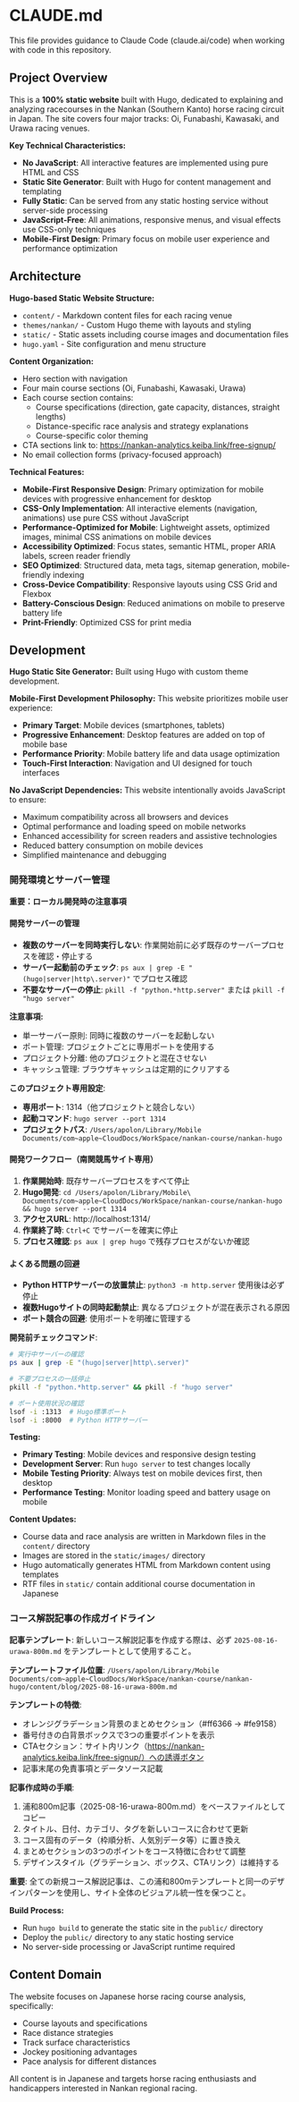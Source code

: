 # CLAUDE.md

This file provides guidance to Claude Code (claude.ai/code) when working with code in this repository.

## Project Overview

This is a **100% static website** built with Hugo, dedicated to explaining and analyzing racecourses in the Nankan (Southern Kanto) horse racing circuit in Japan. The site covers four major tracks: Oi, Funabashi, Kawasaki, and Urawa racing venues.

**Key Technical Characteristics:**
- **No JavaScript**: All interactive features are implemented using pure HTML and CSS
- **Static Site Generator**: Built with Hugo for content management and templating
- **Fully Static**: Can be served from any static hosting service without server-side processing
- **JavaScript-Free**: All animations, responsive menus, and visual effects use CSS-only techniques
- **Mobile-First Design**: Primary focus on mobile user experience and performance optimization

## Architecture

**Hugo-based Static Website Structure:**
- `content/` - Markdown content files for each racing venue
- `themes/nankan/` - Custom Hugo theme with layouts and styling
- `static/` - Static assets including course images and documentation files
- `hugo.yaml` - Site configuration and menu structure

**Content Organization:**
- Hero section with navigation
- Four main course sections (Oi, Funabashi, Kawasaki, Urawa)
- Each course section contains:
  - Course specifications (direction, gate capacity, distances, straight lengths)
  - Distance-specific race analysis and strategy explanations
  - Course-specific color theming
- CTA sections link to: https://nankan-analytics.keiba.link/free-signup/
- No email collection forms (privacy-focused approach)

**Technical Features:**
- **Mobile-First Responsive Design**: Primary optimization for mobile devices with progressive enhancement for desktop
- **CSS-Only Implementation**: All interactive elements (navigation, animations) use pure CSS without JavaScript
- **Performance-Optimized for Mobile**: Lightweight assets, optimized images, minimal CSS animations on mobile devices
- **Accessibility Optimized**: Focus states, semantic HTML, proper ARIA labels, screen reader friendly
- **SEO Optimized**: Structured data, meta tags, sitemap generation, mobile-friendly indexing
- **Cross-Device Compatibility**: Responsive layouts using CSS Grid and Flexbox
- **Battery-Conscious Design**: Reduced animations on mobile to preserve battery life
- **Print-Friendly**: Optimized CSS for print media

## Development

**Hugo Static Site Generator:** Built using Hugo with custom theme development.

**Mobile-First Development Philosophy:** This website prioritizes mobile user experience:
- **Primary Target**: Mobile devices (smartphones, tablets)
- **Progressive Enhancement**: Desktop features are added on top of mobile base
- **Performance Priority**: Mobile battery life and data usage optimization
- **Touch-First Interaction**: Navigation and UI designed for touch interfaces

**No JavaScript Dependencies:** This website intentionally avoids JavaScript to ensure:
- Maximum compatibility across all browsers and devices
- Optimal performance and loading speed on mobile networks
- Enhanced accessibility for screen readers and assistive technologies
- Reduced battery consumption on mobile devices
- Simplified maintenance and debugging

### 開発環境とサーバー管理

**重要：ローカル開発時の注意事項**

#### 開発サーバーの管理
- **複数のサーバーを同時実行しない**: 作業開始前に必ず既存のサーバープロセスを確認・停止する
- **サーバー起動前のチェック**: `ps aux | grep -E "(hugo|server|http\.server)"` でプロセス確認
- **不要なサーバーの停止**: `pkill -f "python.*http.server"` または `pkill -f "hugo server"`

**注意事項:**
- 単一サーバー原則: 同時に複数のサーバーを起動しない
- ポート管理: プロジェクトごとに専用ポートを使用する
- プロジェクト分離: 他のプロジェクトと混在させない
- キャッシュ管理: ブラウザキャッシュは定期的にクリアする

**このプロジェクト専用設定**:
- **専用ポート**: 1314（他プロジェクトと競合しない）
- **起動コマンド**: `hugo server --port 1314`
- **プロジェクトパス**: `/Users/apolon/Library/Mobile Documents/com~apple~CloudDocs/WorkSpace/nankan-course/nankan-hugo`

#### 開発ワークフロー（南関競馬サイト専用）
1. **作業開始時**: 既存サーバープロセスをすべて停止
2. **Hugo開発**: `cd /Users/apolon/Library/Mobile\ Documents/com~apple~CloudDocs/WorkSpace/nankan-course/nankan-hugo && hugo server --port 1314`
3. **アクセスURL**: http://localhost:1314/
4. **作業終了時**: `Ctrl+C` でサーバーを確実に停止
5. **プロセス確認**: `ps aux | grep hugo` で残存プロセスがないか確認

#### よくある問題の回避
- **Python HTTPサーバーの放置禁止**: `python3 -m http.server` 使用後は必ず停止
- **複数Hugoサイトの同時起動禁止**: 異なるプロジェクトが混在表示される原因
- **ポート競合の回避**: 使用ポートを明確に管理する

**開発前チェックコマンド**:
```bash
# 実行中サーバーの確認
ps aux | grep -E "(hugo|server|http\.server)"

# 不要プロセスの一括停止
pkill -f "python.*http.server" && pkill -f "hugo server"

# ポート使用状況の確認
lsof -i :1313  # Hugo標準ポート
lsof -i :8000  # Python HTTPサーバー
```

**Testing:** 
- **Primary Testing**: Mobile devices and responsive design testing
- **Development Server**: Run `hugo server` to test changes locally
- **Mobile Testing Priority**: Always test on mobile devices first, then desktop
- **Performance Testing**: Monitor loading speed and battery usage on mobile

**Content Updates:** 
- Course data and race analysis are written in Markdown files in the `content/` directory
- Images are stored in the `static/images/` directory
- Hugo automatically generates HTML from Markdown content using templates
- RTF files in `static/` contain additional course documentation in Japanese

### コース解説記事の作成ガイドライン

**記事テンプレート**: 新しいコース解説記事を作成する際は、必ず `2025-08-16-urawa-800m.md` をテンプレートとして使用すること。

**テンプレートファイル位置**: `/Users/apolon/Library/Mobile Documents/com~apple~CloudDocs/WorkSpace/nankan-course/nankan-hugo/content/blog/2025-08-16-urawa-800m.md`

**テンプレートの特徴**:
- オレンジグラデーション背景のまとめセクション（#ff6366 → #fe9158）
- 番号付きの白背景ボックスで3つの重要ポイントを表示
- CTAセクション：サイト内リンク（https://nankan-analytics.keiba.link/free-signup/）への誘導ボタン
- 記事末尾の免責事項とデータソース記載

**記事作成時の手順**:
1. 浦和800m記事（2025-08-16-urawa-800m.md）をベースファイルとしてコピー
2. タイトル、日付、カテゴリ、タグを新しいコースに合わせて更新
3. コース固有のデータ（枠順分析、人気別データ等）に置き換え
4. まとめセクションの3つのポイントをコース特徴に合わせて調整
5. デザインスタイル（グラデーション、ボックス、CTAリンク）は維持する

**重要**: 全ての新規コース解説記事は、この浦和800mテンプレートと同一のデザインパターンを使用し、サイト全体のビジュアル統一性を保つこと。

**Build Process:**
- Run `hugo build` to generate the static site in the `public/` directory
- Deploy the `public/` directory to any static hosting service
- No server-side processing or JavaScript runtime required

## Content Domain

The website focuses on Japanese horse racing course analysis, specifically:
- Course layouts and specifications
- Race distance strategies 
- Track surface characteristics
- Jockey positioning advantages
- Pace analysis for different distances

All content is in Japanese and targets horse racing enthusiasts and handicappers interested in Nankan regional racing.